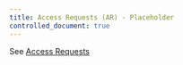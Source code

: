 ```yaml
---
title: Access Requests (AR) - Placeholder
controlled_document: true
---
```


See [Access Requests](/handbook/security/corporate/end-user-services/onboarding-access-requests/access-requests/)
